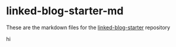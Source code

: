 # linked-blog-starter-md
These are the markdown files for the [linked-blog-starter](https://github.com/matthewwong525/linked-blog-starter) repository

hi
